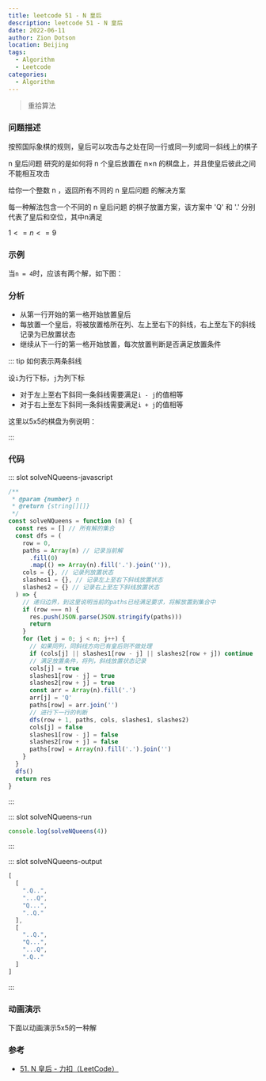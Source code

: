```yaml
---
title: leetcode 51 - N 皇后
description: leetcode 51 - N 皇后
date: 2022-06-11
author: Zion Dotson
location: Beijing
tags:
  - Algorithm
  - Leetcode
categories:
  - Algorithm
---
```


> 重拾算法
<!-- more -->

### 问题描述

按照国际象棋的规则，皇后可以攻击与之处在同一行或同一列或同一斜线上的棋子

n 皇后问题 研究的是如何将 n 个皇后放置在 n×n 的棋盘上，并且使皇后彼此之间不能相互攻击

给你一个整数 n ，返回所有不同的 n 皇后问题 的解决方案

每一种解法包含一个不同的 n 皇后问题 的棋子放置方案，该方案中 'Q' 和 '.' 分别代表了皇后和空位，其中n满足

$1 <= n <= 9$

### 示例

当`n = 4`时，应该有两个解，如下图：

<Demo-NQueen-4 />

### 分析

* 从第一行开始的第一格开始放置皇后
* 每放置一个皇后，将被放置格所在列、左上至右下的斜线，右上至左下的斜线记录为已放置状态
* 继续从下一行的第一格开始放置，每次放置判断是否满足放置条件

::: tip 如何表示两条斜线

设`i`为行下标，`j`为列下标

* 对于左上至右下斜同一条斜线需要满足`i - j`的值相等
* 对于右上至左下斜同一条斜线需要满足`i + j`的值相等

这里以5x5的棋盘为例说明：

<Slashes7 />

:::

### 代码

<Util-CodeTab
  key-prefix="solveNQueens"
  :code-types="['javascript', 'run', 'output']"
  default-active-code-type="javascript"
/>

::: slot solveNQueens-javascript
  
```js
/**
 * @param {number} n
 * @return {string[][]}
 */
const solveNQueens = function (n) {
  const res = [] // 所有解的集合
  const dfs = (
    row = 0,
    paths = Array(n) // 记录当前解
      .fill(0)
      .map(() => Array(n).fill('.').join('')),
    cols = {}, // 记录列放置状态
    slashes1 = {}, // 记录左上至右下斜线放置状态
    slashes2 = {} // 记录右上至左下斜线放置状态
  ) => {
    // 递归边界，到这里说明当前的paths已经满足要求，将解放置到集合中
    if (row === n) {
      res.push(JSON.parse(JSON.stringify(paths)))
      return
    }
    for (let j = 0; j < n; j++) {
      // 如果同列，同斜线方向已有皇后则不做处理
      if (cols[j] || slashes1[row - j] || slashes2[row + j]) continue
      // 满足放置条件，将列，斜线放置状态记录
      cols[j] = true
      slashes1[row - j] = true
      slashes2[row + j] = true
      const arr = Array(n).fill('.')
      arr[j] = 'Q'
      paths[row] = arr.join('')
      // 进行下一行的判断 
      dfs(row + 1, paths, cols, slashes1, slashes2)
      cols[j] = false
      slashes1[row - j] = false
      slashes2[row + j] = false
      paths[row] = Array(n).fill('.').join('')
    }
  }
  dfs()
  return res
}
```
:::

::: slot solveNQueens-run
```js
console.log(solveNQueens(4))
```
:::

::: slot solveNQueens-output
```js
[
  [
    ".Q..",
    "...Q",
    "Q...",
    "..Q."
  ],
  [
    "..Q.",
    "Q...",
    "...Q",
    ".Q.."
  ]
]
```
:::

### 动画演示

下面以动画演示5x5的一种解

<AnimationDemo />

### 参考

* [51. N 皇后 - 力扣（LeetCode）](https://leetcode.cn/problems/n-queens/)

<script>
import Slashes7 from '@vp/demo-components/Algorithm/SolveNQueen/Slashes7.vue'
import AnimationDemo from '@vp/demo-components/Algorithm/SolveNQueen/AnimationDemo.vue'
export default {
  components: {
    Slashes7,
    AnimationDemo
  }
}
</script>